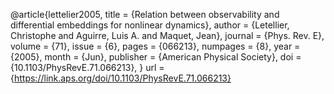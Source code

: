 @article{lettelier2005,
  title = {Relation between observability and differential embeddings for nonlinear dynamics},
  author = {Letellier, Christophe and Aguirre, Luis A. and Maquet, Jean},
  journal = {Phys. Rev. E},
  volume = {71},
  issue = {6},
  pages = {066213},
  numpages = {8},
  year = {2005},
  month = {Jun},
  publisher = {American Physical Society},
  doi = {10.1103/PhysRevE.71.066213},
}
  url = {https://link.aps.org/doi/10.1103/PhysRevE.71.066213}
